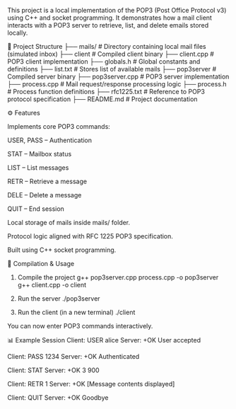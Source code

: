 This project is a local implementation of the POP3 (Post Office Protocol v3) using C++ and socket programming. It demonstrates how a mail client interacts with a POP3 server to retrieve, list, and delete emails stored locally.

📂 Project Structure
├── mails/              # Directory containing local mail files (simulated inbox)
├── client              # Compiled client binary
├── client.cpp          # POP3 client implementation
├── globals.h           # Global constants and definitions
├── list.txt            # Stores list of available mails
├── pop3server          # Compiled server binary
├── pop3server.cpp      # POP3 server implementation
├── process.cpp         # Mail request/response processing logic
├── process.h           # Process function definitions
├── rfc1225.txt         # Reference to POP3 protocol specification
├── README.md           # Project documentation

⚙️ Features

Implements core POP3 commands:

USER, PASS – Authentication

STAT – Mailbox status

LIST – List messages

RETR – Retrieve a message

DELE – Delete a message

QUIT – End session

Local storage of mails inside mails/ folder.

Protocol logic aligned with RFC 1225 POP3 specification.

Built using C++ socket programming.

🚀 Compilation & Usage
1. Compile the project
g++ pop3server.cpp process.cpp -o pop3server
g++ client.cpp -o client

2. Run the server
./pop3server

3. Run the client (in a new terminal)
./client


You can now enter POP3 commands interactively.

📊 Example Session
Client: USER alice
Server: +OK User accepted

Client: PASS 1234
Server: +OK Authenticated

Client: STAT
Server: +OK 3 900

Client: RETR 1
Server: +OK
[Message contents displayed]

Client: QUIT
Server: +OK Goodbye